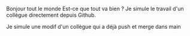 Bonjour tout le monde
Est-ce que tout va bien ?
Je simule le travail d'un collègue directement depuis Github.

Je simule une modif d'un collègue qui a déjà push et merge dans main 
